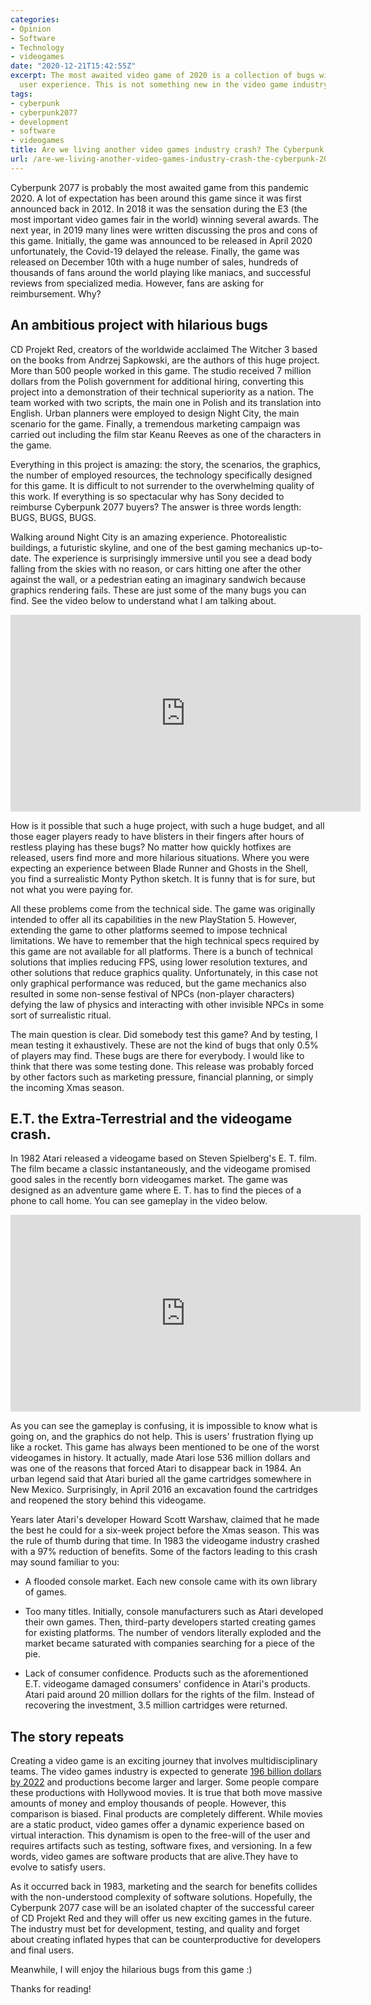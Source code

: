 ```yaml
---
categories:
- Opinion
- Software
- Technology
- videogames
date: "2020-12-21T15:42:55Z"
excerpt: The most awaited video game of 2020 is a collection of bugs with a frustrating
  user experience. This is not something new in the video game industry.
tags:
- cyberpunk
- cyberpunk2077
- development
- software
- videogames
title: Are we living another video games industry crash? The Cyberpunk 2077 case
url: /are-we-living-another-video-games-industry-crash-the-cyberpunk-2077-case/
---
```

Cyberpunk 2077 is probably the most awaited game from this pandemic 2020. A lot of expectation has been around this game since it was first announced back in 2012. In 2018 it was the sensation during the E3 (the most important video games fair in the world) winning several awards. The next year, in 2019 many lines were written discussing the pros and cons of this game. Initially, the game was announced to be released in April 2020 unfortunately, the Covid-19 delayed the release. Finally, the game was released on December 10th with a huge number of sales, hundreds of thousands of fans around the world playing like maniacs, and successful reviews from specialized media. However, fans are asking for reimbursement. Why?

## An ambitious project with hilarious bugs

CD Projekt Red, creators of the worldwide acclaimed The Witcher 3 based on the books from Andrzej Sapkowski, are the authors of this huge project. More than 500 people worked in this game. The studio received 7 million dollars from the Polish government for additional hiring, converting this project into a demonstration of their technical superiority as a nation. The team worked with two scripts, the main one in Polish and its translation into English. Urban planners were employed to design Night City, the main scenario for the game. Finally, a tremendous marketing campaign was carried out including the film star Keanu Reeves as one of the characters in the game.

Everything in this project is amazing: the story, the scenarios, the graphics, the number of employed resources, the technology specifically designed for this game. It is difficult to not surrender to the overwhelming quality of this work. If everything is so spectacular why has Sony decided to reimburse Cyberpunk 2077 buyers? The answer is three words length: BUGS, BUGS, BUGS.


Walking around Night City is an amazing experience. Photorealistic buildings, a futuristic skyline, and one of the best gaming mechanics up-to-date. The experience is surprisingly immersive until you see a dead body falling from the skies with no reason, or cars hitting one after the other against the wall, or a pedestrian eating an imaginary sandwich because graphics rendering fails. These are just some of the many bugs you can find. See the video below to understand what I am talking about.


<iframe width="560" height="315" src="https://www.youtube.com/embed/r3pa8vbjUHg" frameborder="0" allow="accelerometer; autoplay; clipboard-write; encrypted-media; gyroscope; picture-in-picture" allowfullscreen></iframe>


How is it possible that such a huge project, with such a huge budget, and all those eager players ready to have blisters in their fingers after hours of restless playing has these bugs? No matter how quickly hotfixes are released, users find more and more hilarious situations. Where you were expecting an experience between Blade Runner and Ghosts in the Shell, you find a surrealistic Monty Python sketch. It is funny that is for sure, but not what you were paying for.

All these problems come from the technical side. The game was originally intended to offer all its capabilities in the new PlayStation 5. However, extending the game to other platforms seemed to impose technical limitations. We have to remember that the high technical specs required by this game are not available for all platforms. There is a bunch of technical solutions that implies reducing FPS, using lower resolution textures, and other solutions that reduce graphics quality. Unfortunately, in this case not only graphical performance was reduced, but the game mechanics also resulted in some non-sense festival of NPCs (non-player characters) defying the law of physics and interacting with other invisible NPCs in some sort of surrealistic ritual.

The main question is clear. Did somebody test this game? And by testing, I mean testing it exhaustively. These are not the kind of bugs that only 0.5% of players may find. These bugs are there for everybody. I would like to think that there was some testing done. This release was probably forced by other factors such as marketing pressure, financial planning, or simply the incoming Xmas season.

## E.T. the Extra-Terrestrial and the videogame crash.

In 1982 Atari released a videogame based on Steven Spielberg's E. T. film. The film became a classic instantaneously, and the videogame promised good sales in the recently born videogames market. The game was designed as an adventure game where E. T. has to find the pieces of a phone to call home. You can see gameplay in the video below.

<iframe width="560" height="315" src="https://www.youtube.com/embed/EFt-La3UUu0" frameborder="0" allow="accelerometer; autoplay; clipboard-write; encrypted-media; gyroscope; picture-in-picture" allowfullscreen></iframe>

As you can see the gameplay is confusing, it is impossible to know what is going on, and the graphics do not help. This is users' frustration flying up like a rocket. This game has always been mentioned to be one of the worst videogames in history. It actually, made Atari lose 536 million dollars and was one of the reasons that forced Atari to disappear back in 1984. An urban legend said that Atari buried all the game cartridges somewhere in New Mexico. Surprisingly, in April 2016 an excavation found the cartridges and reopened the story behind this videogame.

Years later Atari's developer Howard Scott Warshaw, claimed that he made the best he could for a six-week project before the Xmas season. This was the rule of thumb during that time. In 1983 the videogame industry crashed with a 97% reduction of benefits. Some of the factors leading to this crash may sound familiar to you:

- A flooded console market. Each new console came with its own library of games. 

- Too many titles. Initially, console manufacturers such as Atari developed their own games. Then, third-party developers started creating games for existing platforms. The number of vendors literally exploded and the market became saturated with companies searching for a piece of the pie.

- Lack of consumer confidence. Products such as the aforementioned E.T. videogame damaged consumers' confidence in Atari's products. Atari paid around 20 million dollars for the rights of the film. Instead of recovering the investment,  3.5 million cartridges were returned.

## The story repeats

Creating a video game is an exciting journey that involves multidisciplinary teams. The video games industry is expected to generate [196 billion dollars by 2022](https://www.investopedia.com/articles/investing/053115/how-video-game-industry-changing.asp) and productions become larger and larger. Some people compare these productions with Hollywood movies. It is true that both move massive amounts of money and employ thousands of people. However, this comparison is biased. Final products are completely different. While movies are a static product, video games offer a dynamic experience based on virtual interaction. This dynamism is open to the free-will of the user and requires artifacts such as testing, software fixes, and versioning. In a few words, video games are software products that are alive.They have to evolve to satisfy users.

As it occurred back in 1983, marketing and the search for benefits collides with the non-understood complexity of software solutions. Hopefully, the Cyberpunk 2077 case will be an isolated chapter of the successful career of CD Projekt Red and they will offer us new exciting games in the future. The industry must bet for development, testing, and quality and forget about creating inflated hypes that can be counterproductive for developers and final users.

Meanwhile, I will enjoy the hilarious bugs from this game :)

Thanks for reading!
